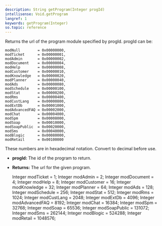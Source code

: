 ```yaml
---
description: String getProgram(Integer progId)
intellisense: Void.getProgram
langref: 1
keywords: getProgram(Integer)
so.topic: reference
---
```



Returns the url of the program module specified by progId.
progId can be:


    modNull        = 0x00000000,
    modTicket      = 0x00000001,
    modAdmin       = 0x00000002,
    modDocument    = 0x00000004,
    modHelp        = 0x00000008,
    modCustomer    = 0x00000010,
    modKnowledge   = 0x00000020,
    modPlanner     = 0x00000040,
    modAds         = 0x00000080,
    modSchedule    = 0x00000100,
    modStat        = 0x00000200,
    modRms         = 0x00000400,
    modCustLang    = 0x00000800,
    modExtDb       = 0x00001000,
    modAdvancedFAQ = 0x00002000,
    modChat        = 0x00004000,
    modSpm         = 0x00008000,
    modSoap        = 0x00010000,
    modSoapPublic  = 0x00020000,
    modSms         = 0x00040000,
    modBlogic      = 0x00080000,
    modRetail      = 0x00100000

These numbers are in hexadecimal notation. Convert to decimal before use.


* **progId:** The id of the program to return.
* **Returns:** The url for the given program.



    Integer modTicket = 1;
    Integer modAdmin = 2;
    Integer modDocument = 4;
    Integer modHelp = 8;
    Integer modCustomer = 16;
    Integer modKnowledge = 32;
    Integer modPlanner = 64;
    Integer modAds = 128;
    Integer modSchedule = 256;
    Integer modStat = 512;
    Integer modRms = 1024;
    Integer modCustLang = 2048;
    Integer modExtDb = 4096;
    Integer modAdvancedFAQ = 8192;
    Integer modChat = 16384;
    Integer modSpm = 32768;
    Integer modSoap = 65536;
    Integer modSoapPublic = 131072;
    Integer modSms = 262144;
    Integer modBlogic = 524288;
    Integer modRetail = 1048576;


